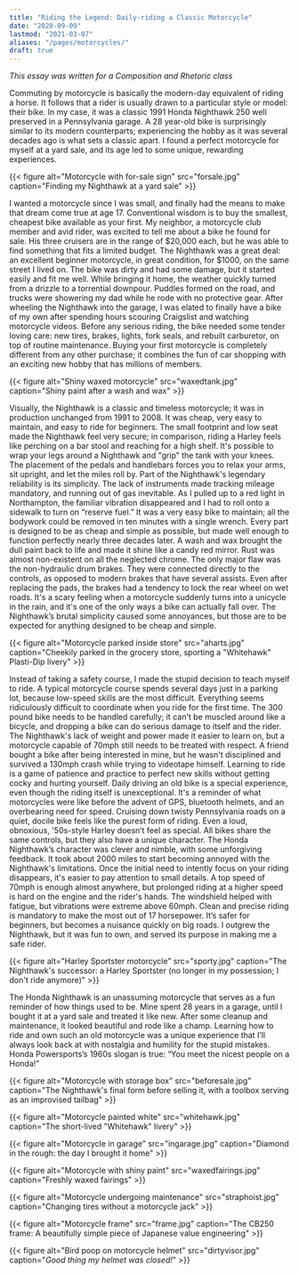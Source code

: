 ```yaml
---
title: "Riding the Legend: Daily-riding a Classic Motorcycle"
date: "2020-09-09"
lastmod: "2021-03-07"
aliases: "/pages/motorcycles/"
draft: true
---
```


*This essay was written for a Composition and Rhetoric class*

Commuting by motorcycle is basically the modern-day equivalent of riding a horse. It follows that a rider is usually drawn to a particular style or model: their bike. In my case, it was a classic 1991 Honda Nighthawk 250 well preserved in a Pennsylvania garage. A 28 year-old bike is surprisingly similar to its modern counterparts; experiencing the hobby as it was several decades ago is what sets a classic apart. I found a perfect motorcycle for myself at a yard sale, and its age led to some unique, rewarding experiences. 

{{< figure alt="Motorcycle with for-sale sign" src="forsale.jpg" caption="Finding my Nighthawk at a yard sale" >}}

I wanted a motorcycle since I was small, and finally had the means to make that dream come true at age 17. Conventional wisdom is to buy the smallest, cheapest bike available as your first. My neighbor, a motorcycle club member and avid rider, was excited to tell me about a bike he found for sale. His three cruisers are in the range of $20,000 each, but he was able to find something that fits a limited budget. The Nighthawk was a great deal: an excellent beginner motorcycle, in great condition, for $1000, on the same street I lived on. The bike was dirty and had some damage, but it started easily and fit me well. While bringing it home, the weather quickly turned from a drizzle to a torrential downpour. Puddles formed on the road, and trucks were showering my dad while he rode with no protective gear. After wheeling the Nighthawk into the garage, I was elated to finally have a bike of my own after spending hours scouring Craigslist and watching motorcycle videos. Before any serious riding, the bike needed some tender loving care: new tires, brakes, lights, fork seals, and rebuilt carburetor, on top of routine maintenance. Buying your first motorcycle is completely different from any other purchase; it combines the fun of car shopping with an exciting new hobby that has millions of members. 

{{< figure alt="Shiny waxed motorcycle" src="waxedtank.jpg" caption="Shiny paint after a wash and wax" >}}

Visually, the Nighthawk is a classic and timeless motorcycle; it was in production unchanged from 1991 to 2008. It was cheap, very easy to maintain, and easy to ride for beginners. The small footprint and low seat made the Nighthawk feel very secure; in comparison, riding a Harley feels like perching on a bar stool and reaching for a high shelf. It's possible to wrap your legs around a Nighthawk and "grip" the tank with your knees. The placement of the pedals and handlebars forces you to relax your arms, sit upright, and let the miles roll by. Part of the Nighthawk's legendary reliability is its simplicity. The lack of instruments made tracking mileage mandatory, and running out of gas inevitable. As I pulled up to a red light in Northampton, the familiar vibration disappeared and I had to roll onto a sidewalk to turn on “reserve fuel.” It was a very easy bike to maintain; all the bodywork could be removed in ten minutes with a single wrench. Every part is designed to be as cheap and simple as possible, but made well enough to function perfectly nearly three decades later. A wash and wax brought the dull paint back to life and made it shine like a candy red mirror. Rust was almost non-existent on all the neglected chrome. The only major flaw was the non-hydraulic drum brakes. They were connected directly to the controls, as opposed to modern brakes that have several assists. Even after replacing the pads, the brakes had a tendency to lock the rear wheel on wet roads. It's a scary feeling when a motorcycle suddenly turns into a unicycle in the rain, and it's one of the only ways a bike can actually fall over. The Nighthawk’s brutal simplicity caused some annoyances, but those are to be expected for anything designed to be cheap and simple. 

{{< figure alt="Motorcycle parked inside store" src="aharts.jpg" caption="Cheekily parked in the grocery store, sporting a \"Whitehawk\" Plasti-Dip livery" >}}

Instead of taking a safety course, I made the stupid decision to teach myself to ride. A typical motorcycle course spends several days just in a parking lot, because low-speed skills are the most difficult. Everything seems ridiculously difficult to coordinate when you ride for the first time. The 300 pound bike needs to be handled carefully; it can't be muscled around like a bicycle, and dropping a bike can do serious damage to itself and the rider. The Nighthawk's lack of weight and power made it easier to learn on, but a motorcycle capable of 70mph still needs to be treated with respect. A friend bought a bike after being interested in mine, but he wasn't disciplined and survived a 130mph crash while trying to videotape himself. Learning to ride is a game of patience and practice to perfect new skills without getting cocky and hurting yourself. Daily driving an old bike is a special experience, even though the riding itself is unexceptional. It's a reminder of what motorcycles were like before the advent of GPS, bluetooth helmets, and an overbearing need for speed. Cruising down twisty Pennsylvania roads on a quiet, docile bike feels like the purest form of riding. Even a loud, obnoxious, '50s-style Harley doesn’t feel as special. All bikes share the same controls, but they also have a unique character. The Honda Nighthawk’s character was clever and nimble, with some unforgiving feedback. It took about 2000 miles to start becoming annoyed with the Nighthawk's limitations. Once the initial need to intently focus on your riding disappears, it's easier to pay attention to small details. A top speed of 70mph is enough almost anywhere, but prolonged riding at a higher speed is hard on the engine and the rider's hands. The windshield helped with fatigue, but vibrations were extreme above 60mph. Clean and precise riding is mandatory to make the most out of 17 horsepower. It’s safer for beginners, but becomes a nuisance quickly on big roads. I outgrew the Nighthawk, but it was fun to own, and served its purpose in making me a safe rider. 

{{< figure alt="Harley Sportster motorcycle" src="sporty.jpg" caption="The Nighthawk's successor: a Harley Sportster (no longer in my possession; I don't ride anymore)" >}}

The Honda Nighthawk is an unassuming motorcycle that serves as a fun reminder of how things used to be. Mine spent 28 years in a garage, until I bought it at a yard sale and treated it like new. After some cleanup and maintenance, it looked beautiful and rode like a champ. Learning how to ride and own such an old motorcycle was a unique experience that I’ll always look back at with nostalgia and humility for the stupid mistakes. Honda Powersports’s 1960s slogan is true: “You meet the nicest people on a Honda!”

{{< figure alt="Motorcycle with storage box" src="beforesale.jpg" caption="The Nighthawk's final form before selling it, with a toolbox serving as an improvised tailbag" >}}

{{< figure alt="Motorcycle painted white" src="whitehawk.jpg" caption="The short-lived \"Whitehawk\" livery" >}}

{{< figure alt="Motorcycle in garage" src="ingarage.jpg" caption="Diamond in the rough: the day I brought it home" >}}

{{< figure alt="Motorcycle with shiny paint" src="waxedfairings.jpg" caption="Freshly waxed fairings" >}}

{{< figure alt="Motorcycle undergoing maintenance" src="straphoist.jpg" caption="Changing tires without a motorcycle jack" >}}

{{< figure alt="Motorcycle frame" src="frame.jpg" caption="The CB250 frame: A beautifully simple piece of Japanese value engineering" >}}

{{< figure alt="Bird poop on motorcycle helmet" src="dirtyvisor.jpg" caption="*Good thing my helmet was closed!*" >}}

